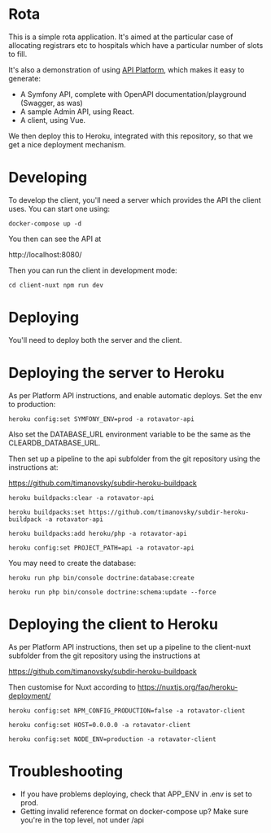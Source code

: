 Rota 
==

This is a simple rota application.  It's aimed at the particular case of allocating registrars etc to hospitals which 
have a particular number of slots to fill.

It's also a demonstration of using [API Platform](https://api-platform.com/), which makes it easy to generate:
* A Symfony API, complete with OpenAPI documentation/playground (Swagger, as was)
* A sample Admin API, using React.
* A client, using Vue.

We then deploy this to Heroku, integrated with this repository, so that we get a nice deployment mechanism.

Developing
==

To develop the client, you'll need a server which provides the API the client uses.  You can start one using:

`docker-compose up -d`

You then can see the API at 

http://localhost:8080/

Then you can run the client in development mode:

`cd client-nuxt
npm run dev`

Deploying
==

You'll need to deploy both the server and the client.

Deploying the server to Heroku
==

As per Platform API instructions, and enable automatic deploys.  Set the env to production:

`heroku config:set SYMFONY_ENV=prod -a rotavator-api`  

Also set the DATABASE_URL environment variable to be the same as the CLEARDB_DATABASE_URL.

Then set up a pipeline to the api subfolder from the git repository using the instructions at:

https://github.com/timanovsky/subdir-heroku-buildpack

`heroku buildpacks:clear -a rotavator-api`

`heroku buildpacks:set https://github.com/timanovsky/subdir-heroku-buildpack -a rotavator-api`

`heroku buildpacks:add heroku/php -a rotavator-api`

`heroku config:set PROJECT_PATH=api -a rotavator-api`

You may need to create the database:

`heroku run php bin/console doctrine:database:create`

`heroku run php bin/console doctrine:schema:update --force`

Deploying the client to Heroku
=== 

As per Platform API instructions, then set up a pipeline to the client-nuxt subfolder from the git repository using the instructions at 

https://github.com/timanovsky/subdir-heroku-buildpack

Then customise for Nuxt according to https://nuxtjs.org/faq/heroku-deployment/

`heroku config:set NPM_CONFIG_PRODUCTION=false -a rotavator-client`

`heroku config:set HOST=0.0.0.0 -a rotavator-client`

`heroku config:set NODE_ENV=production -a rotavator-client`

Troubleshooting
===

* If you have problems deploying, check that APP_ENV in .env is set to prod. 
* Getting invalid reference format on docker-compose up?  Make sure you're in the top level, not under /api